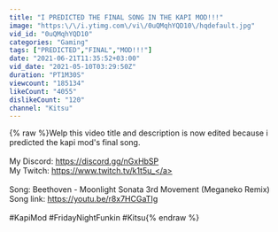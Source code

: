 ```yaml
---
title: "I PREDICTED THE FINAL SONG IN THE KAPI MOD!!!"
image: "https:\/\/i.ytimg.com\/vi\/0uQMqhYQD10\/hqdefault.jpg"
vid_id: "0uQMqhYQD10"
categories: "Gaming"
tags: ["PREDICTED","FINAL","MOD!!!"]
date: "2021-06-21T11:35:52+03:00"
vid_date: "2021-05-10T03:29:50Z"
duration: "PT1M30S"
viewcount: "185134"
likeCount: "4055"
dislikeCount: "120"
channel: "Kitsu"
---
```

{% raw %}Welp this video title and description is now edited because i predicted the kapi mod's final song.<br /><br />My Discord: <a rel="nofollow" target="blank" href="https://discord.gg/nGxHbSP​">https://discord.gg/nGxHbSP​</a><br />My Twitch: <a rel="nofollow" target="blank" href="https://www.twitch.tv/k1t5u_">https://www.twitch.tv/k1t5u_</a><br /><br />Song: Beethoven - Moonlight Sonata 3rd Movement (Meganeko Remix) <br />Song link: <a rel="nofollow" target="blank" href="https://youtu.be/r8x7HCGaTIg">https://youtu.be/r8x7HCGaTIg</a><br /><br />#KapiMod #FridayNightFunkin #Kitsu{% endraw %}
